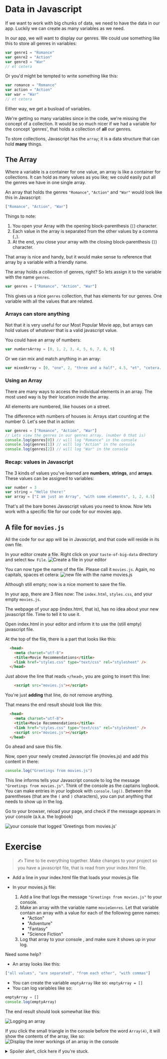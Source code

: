 # Data in Javascript

If we want to work with big chunks of data, we need to have the data in our app.
Luckily we can create as many variables as we need.

In our app, we will want to display our genres. We could use something like this to store all genres in variables:
```javascript
var genre1 = "Romance"
var genre2 = "Action"
var genre3 = "War"
// et cetera
```

Or you'd might be tempted to write something like this:
```javascript
var romance = "Romance"
var action = "Action"
var war = "War"
// et cetera
```

Either way, we get a busload of variables.

We're getting so many variables since in the code, we're missing the concept of a collection. It would be so much nicer if we had a variable for the concept 'genres', that holds a collection of **all** our genres.

To store collections, Javascript has the `array`; it is a data structure that can hold **many** things.

## The Array

Where a variable is a container for one value, an array is like a container for collections.
It can hold as many values as you like; we could easily put all the genres we have in one single array.

An array that holds the genres `"Romance"`, `"Action"` and `"War"` would look like this in Javascript:
```javascript
["Romance", "Action", "War"]
```

Things to note:
1. You open your Array with the opening block-parenthesis (`[`) character.
2. Each value in the array is separated from the other values by a comma (`,`).
3. At the end, you close your array with the closing block-parenthesis (`]`) character.

That array is nice and handy, but it would make sense to reference that array by a variable with a friendly name.

The array holds a collection of genres, right? So lets assign it to the variable with the name `genres`.

```javascript
var genres = ["Romance", "Action", "War"]
```

This gives us a nice `genres` collection, that has elements for our genres. One variable with all the values that are related.

### Arrays can store anything
Not that it is very useful for our Most Popular Movie app, but arrays can hold values of *whatever* that is a valid javascript value.

You could have an array of numbers:
```javascript
var numbersArray = [0, 1, 2, 3, 4, 5, 6, 7, 8, 9]
```

Or we can mix and match anything in an array:

```javascript
var mixedArray = [0, "one", 2, "three and a half", 4.5, "et", "cetera..."]
```

### Using an Array

There are many ways to access the individual elements in an array. The most used way is by their location inside the array.

All elements are numbered, like houses on a street.

The difference with numbers of houses is: Arrays start counting at the number 0. Let's see that in action:

```js
var genres = ["Romance", "Action", "War"]
// Lets view the genres in our genres array. (number 0 that is)
console.log(genres[0]) // will log "Romance" in the console
console.log(genres[1]) // will log "Action" in the console
console.log(genres[2]) // will log "War" in the console
```

### Recap: values in Javascript

The 3 kinds of values you've learned are **numbers**, **strings**, and **arrays**. These values can be assigned to variables:
```javascript
var number = 3
var string = "Hello there!"
var array = ["I am just an Array", "with some elements", 1, 2, 4.5]
```

That's all the bare bones Javascript values you need to know. Now lets work with a specific file for our code for our movies app.

## A file for `movies.js`

All the code for our app will be in Javascript, and that code will reside in its own file.

In your editor create a file.
Right click on your `taste-of-big-data` directory and select `New File`.
![Create a file  in your editor](https://cd.sseu.re/CreateMoviesJSfileInCode.png)

You can now type the name of the file. Please call it `movies.js`. Again, no capitals, spaces et cetera:
![new file with the name movies.js](https://cd.sseu.re/moviesJsFileAboutToBeCreated.png)

Although still empty; now is a nice moment to save the file.

In your app, there are 3 files now: The `index.html`, `styles.css`, and your empty `movies.js`.

The webpage of your app (index.html, that is), has no idea about your new javascript file. Time to tell it to use it.

Open index.html in your editor and inform it to use the (still empty) javascript file.

At the top of the file, there is a part that looks like this:
```html
  <head>
    <meta charset="utf-8">
    <title>Movie Recommendations</title>
    <link href="styles.css" type="text/css" rel="stylesheet" />
  </head>
```

Just above the line that reads `</head>`, you are going to insert this line:
```html
    <script src="movies.js"></script>
```

You're just **adding** that line, do not remove anything.

That means the end result should look like this:
```html
  <head>
    <meta charset="utf-8">
    <title>Movie Recommendations</title>
    <link href="styles.css" type="text/css" rel="stylesheet" />
    <script src="movies.js"></script>
  </head>
```

Go ahead and save this file.

Now, open your newly created Javascript file (movies.js) and add this content in there:
```javascript
console.log("Greetings from movies.js")
```
This line informs tells your Javascript console to log the message `"Greetings from movies.js"`.
Think of the console as the captains logbook. You can make entries in your logbook with `console.log()`. Between the parentheses (that are the `(` and `)` characters), you can put anything that needs to show up in the log.

Go to your browser, reload your page, and check if the message appears in your console (a.k.a. the logbook)

![your console that logged 'Greetings from movies.js'](https://cd.sseu.re/greetingsFromJavascriptInTheConsole.png)

# Exercise
> ✍️ Time to tie everything together. Make changes to your project so you have a javascript file, that is read from your index.html file.

- Add a line in your index.html file that loads your movies.js file

- In your movies.js file:
  1. Add a line that logs the message `"Greetings from movies.js"` to your console.
  2. Make an array with the variable name `movieGenres`. Let that variable contain an array with a value for each of the following genre names:
      - "Action"
      - "Adventure"
      - "Fantasy"
      - "Science Fiction"
  3. Log that array to your console , and make sure it shows up in your log.

Need some help?
* An array looks like this:
```javascript
["all values", "are separated", "from each other", "with commas"]
```
* You can create the variable `emptyArray` like so: `emptyArray = []`
* You can log variables like so:
```javascript
emptyArray = []
console.log(emptyArray)
```
The end result should look somewhat like this:

![Logging an array](https://cd.sseu.re/ConsoleLoggingAnArray.png)

If you click the small triangle in the console before the word `Array(4)`, it will show the contents of the array, like so:
![Display the inner workings of an array in the console](https://cd.sseu.re/DisplayTheContentsOfAConsoleLoggedArray.png)

<details>
  <summary>Spoiler alert, click here if you're stuck.</summary>
  <p>add a line in your html file, just before the line that reads
    <pre>  &lt;/head&gt;</pre>
    Make sure it looks like this:
    <pre>    &lt;script src="movies.js"&gt;&lt;/script&gt;
  &lt;/head&gt;</pre>
  </p>
  <p>Open the <b>movies.js</b> file in your editor and paste in these lines:
  <pre>
console.log("Greetings from movies.js")
var movieGenres = ["Action", "Adventure", "Fantasy", "Science Fiction"]
console.log(movieGenres)</pre>
  </p>
</details>
